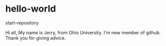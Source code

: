 # hello-world
start-repository

Hi all,
My name is Jerry, from Ohio University. I'm new member of github.
Thank you for giving advice.
